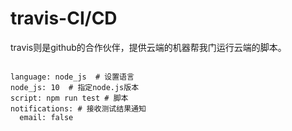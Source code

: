 # travis-CI/CD 
travis则是github的合作伙伴，提供云端的机器帮我门运行云端的脚本。


``` 

language: node_js  # 设置语言
node_js: 10  # 指定node.js版本
script: npm run test # 脚本
notifications: # 接收测试结果通知
  email: false
```

 


